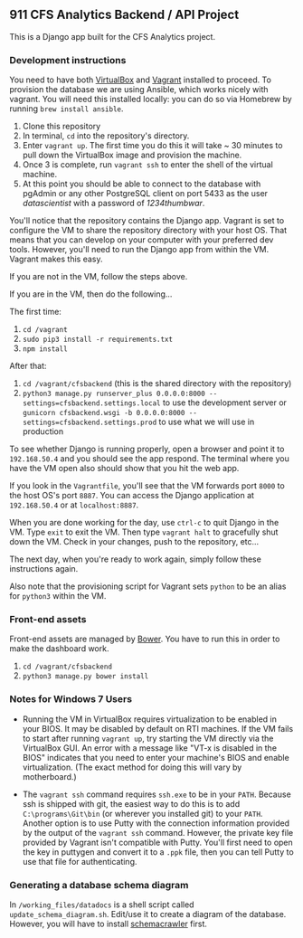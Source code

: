 ## 911 CFS Analytics Backend / API Project

This is a Django app built for the CFS Analytics project.

### Development instructions

You need to have both [VirtualBox](https://www.virtualbox.org) and [Vagrant](https://www.vagrantup.com) installed to proceed. To provision the database we are using Ansible, which works nicely with vagrant. You will need this installed locally: you can do so via Homebrew by running `brew install ansible`.

1. Clone this repository
2. In terminal, `cd` into the repository's directory.
3. Enter `vagrant up`. The first time you do this it will take ~ 30 minutes to pull down the VirtualBox image and provision the machine.
4. Once 3 is complete, run `vagrant ssh` to enter the shell of the virtual machine.
5. At this point you should be able to connect to the database with pgAdmin or any other PostgreSQL client on port 5433 as the user _datascientist_ with a password of _1234thumbwar_.

You'll notice that the repository contains the Django app. Vagrant is set to configure the VM to share the repository directory with your host OS. That means that you can develop on your computer with your preferred dev tools. However, you'll need to run the Django app from within the VM. Vagrant makes this easy.

If you are not in the VM, follow the steps above.

If you are in the VM, then do the following...

The first time:

1. `cd /vagrant`
2. `sudo pip3 install -r requirements.txt`
3. `npm install`

After that:

1. `cd /vagrant/cfsbackend` (this is the shared directory with the repository)
2. `python3 manage.py runserver_plus 0.0.0.0:8000 --settings=cfsbackend.settings.local` to use the development server or `gunicorn cfsbackend.wsgi -b 0.0.0.0:8000 --settings=cfsbackend.settings.prod` to use what we will use in production

To see whether Django is running properly, open a browser and point it to `192.168.50.4` and you should see the app respond. The terminal where you have the VM open also should show that you hit the web app.

If you look in the `Vagrantfile`, you'll see that the VM forwards port `8000` to the host OS's port `8887`. You can access the Django application at `192.168.50.4` or at `localhost:8887`.

When you are done working for the day, use `ctrl-c` to quit Django in the VM. Type `exit` to exit the VM. Then type `vagrant halt` to gracefully shut down the VM. Check in your changes, push to the repository, etc... 

The next day, when you're ready to work again, simply follow these instructions again. 

Also note that the provisioning script for Vagrant sets `python` to be an alias for `python3` within the VM.

### Front-end assets

Front-end assets are managed by [Bower](http://bower.io). You have to run this in order to make the dashboard work.

1. `cd /vagrant/cfsbackend`
2. `python3 manage.py bower install`

### Notes for Windows 7 Users

* Running the VM in VirtualBox requires virtualization to be enabled in your BIOS. It may be disabled by default on RTI machines. If the VM fails to start after running `vagrant up`, try starting the VM directly via the VirtualBox GUI. An error with a message like "VT-x is disabled in the BIOS" indicates that you need to enter your machine's BIOS and enable virtualization. (The exact method for doing this will vary by motherboard.)

* The `vagrant ssh` command requires `ssh.exe` to be in your `PATH`. Because ssh is shipped with git, the easiest way to do this is to add `C:\programs\Git\bin` (or wherever you installed git) to your `PATH`. Another option is to use Putty with the connection information provided by the output of the `vagrant ssh` command. However, the private key file provided by Vagrant isn't compatible with Putty. You'll first need to open the key in puttygen and convert it to a `.ppk` file, then you can tell Putty to use that file for authenticating.

### Generating a database schema diagram

In `/working_files/datadocs` is a shell script called `update_schema_diagram.sh`. Edit/use it to create a diagram of the database. However, you will have to install [schemacrawler](http://sualeh.github.io/SchemaCrawler/) first.
